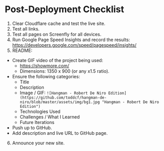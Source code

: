 # Post-Deployment Checklist

1. Clear Cloudflare cache and test the live site.
2. Test all links.
3. Test all pages on Screenfly for all devices.
4. Run Google Page Speed Insights and record the results: https://developers.google.com/speed/pagespeed/insights/
5. README:
  - Create GIF video of the project being used:
    - https://showmore.com/
    - Dimensions: 1350 x 900 (or any x1.5 ratio).
  - Ensure the following categories:
    - Title
    - Description
    - Image / GIF: `![Hangman - Robert De Niro Edition](https://github.com/toddcf/hangman-de-niro/blob/master/assets/img/bg1.jpg "Hangman - Robert De Niro Edition")`
    - Technologies Used
    - Challenges / What I Learned
    - Future Iterations
  - Push up to GitHub.
  - Add description and live URL to GitHub page.
6. Announce your new site.